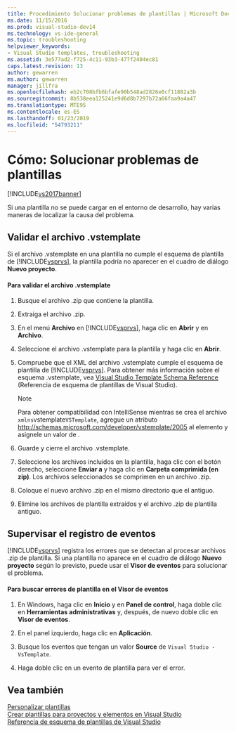 ```yaml
---
title: Procedimiento Solucionar problemas de plantillas | Microsoft Docs
ms.date: 11/15/2016
ms.prod: visual-studio-dev14
ms.technology: vs-ide-general
ms.topic: troubleshooting
helpviewer_keywords:
- Visual Studio templates, troubleshooting
ms.assetid: 3e577ad2-f725-4c11-93b3-477f2404ec81
caps.latest.revision: 13
author: gewarren
ms.author: gewarren
manager: jillfra
ms.openlocfilehash: eb2c708bfb6bfafe90b548ad2826e0cf11882a3b
ms.sourcegitcommit: 8b538eea125241e9d6d8b7297b72a66faa9a4a47
ms.translationtype: MTE95
ms.contentlocale: es-ES
ms.lasthandoff: 01/23/2019
ms.locfileid: "54793211"
---
```

# <a name="how-to-troubleshoot-templates"></a>Cómo: Solucionar problemas de plantillas
[!INCLUDE[vs2017banner](../includes/vs2017banner.md)]

Si una plantilla no se puede cargar en el entorno de desarrollo, hay varias maneras de localizar la causa del problema.  
  
## <a name="validating-the-vstemplate-file"></a>Validar el archivo .vstemplate  
 Si el archivo .vstemplate en una plantilla no cumple el esquema de plantilla de [!INCLUDE[vsprvs](../includes/vsprvs-md.md)], la plantilla podría no aparecer en el cuadro de diálogo **Nuevo proyecto**.  
  
#### <a name="to-validate-the-vstemplate-file"></a>Para validar el archivo .vstemplate  
  
1.  Busque el archivo .zip que contiene la plantilla.  
  
2.  Extraiga el archivo .zip.  
  
3.  En el menú **Archivo** en [!INCLUDE[vsprvs](../includes/vsprvs-md.md)], haga clic en **Abrir** y en **Archivo**.  
  
4.  Seleccione el archivo .vstemplate para la plantilla y haga clic en **Abrir**.  
  
5.  Compruebe que el XML del archivo .vstemplate cumple el esquema de plantilla de [!INCLUDE[vsprvs](../includes/vsprvs-md.md)]. Para obtener más información sobre el esquema .vstemplate, vea [Visual Studio Template Schema Reference](../extensibility/visual-studio-template-schema-reference.md) (Referencia de esquema de plantillas de Visual Studio).  
  
    > [!NOTE]
    >  Para obtener compatibilidad con IntelliSense mientras se crea el archivo `xmlns`vstemplate`VSTemplate`, agregue un atributo http://schemas.microsoft.com/developer/vstemplate/2005 al elemento  y asígnele un valor de .  
  
6.  Guarde y cierre el archivo .vstemplate.  
  
7.  Seleccione los archivos incluidos en la plantilla, haga clic con el botón derecho, seleccione **Enviar a** y haga clic en **Carpeta comprimida (en zip)**. Los archivos seleccionados se comprimen en un archivo .zip.  
  
8.  Coloque el nuevo archivo .zip en el mismo directorio que el antiguo.  
  
9. Elimine los archivos de plantilla extraídos y el archivo .zip de plantilla antiguo.  
  
## <a name="monitoring-the-event-log"></a>Supervisar el registro de eventos  
 [!INCLUDE[vsprvs](../includes/vsprvs-md.md)] registra los errores que se detectan al procesar archivos .zip de plantilla. Si una plantilla no aparece en el cuadro de diálogo **Nuevo proyecto** según lo previsto, puede usar el **Visor de eventos** para solucionar el problema.  
  
#### <a name="to-locate-template-errors-in-event-viewer"></a>Para buscar errores de plantilla en el Visor de eventos  
  
1.  En Windows, haga clic en **Inicio** y en **Panel de control**, haga doble clic en **Herramientas administrativas** y, después, de nuevo doble clic en **Visor de eventos**.  
  
2.  En el panel izquierdo, haga clic en **Aplicación**.  
  
3.  Busque los eventos que tengan un valor **Source** de `Visual Studio - VsTemplate`.  
  
4.  Haga doble clic en un evento de plantilla para ver el error.  
  
## <a name="see-also"></a>Vea también  
 [Personalizar plantillas](../ide/customizing-project-and-item-templates.md)   
 [Crear plantillas para proyectos y elementos en Visual Studio](../ide/creating-project-and-item-templates.md)   
 [Referencia de esquema de plantillas de Visual Studio](../extensibility/visual-studio-template-schema-reference.md)
